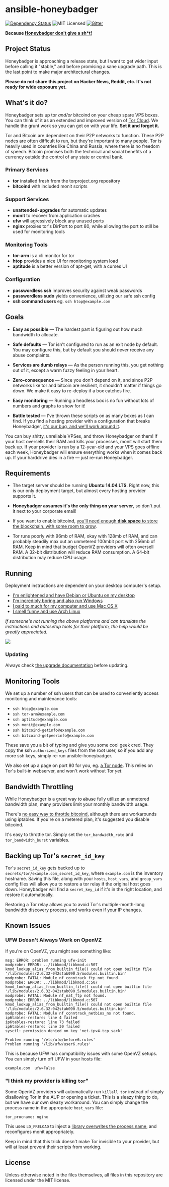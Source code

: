 ansible-honeybadger
===================

[![Dependency Status](http://img.shields.io/gemnasium/PiPeep/ansible-honeybadger.svg?style=flat)](https://gemnasium.com/PiPeep/ansible-honeybadger)
![MIT Licensed](https://img.shields.io/badge/license-MIT-blue.svg?style=flat)
[![Gitter](https://img.shields.io/badge/gitter-join%20chat%20%E2%86%92-brightgreen.svg?style=flat)](https://gitter.im/PiPeep/ansible-honeybadger?utm_source=badge&utm_medium=badge&utm_campaign=pr-badge&utm_content=badge)

**Because [Honeybadger don't give a sh*t!][youtube]**

[youtube]: https://www.youtube.com/watch?v=4r7wHMg5Yjg

Project Status
--------------

Honeybadger is approaching a release state, but I want to get wider input before
calling it "stable," and before promising a sane upgrade path. This is the last
point to make major architectural changes.

**Please do not share this project on Hacker News, Reddit, etc. It's not ready
for wide exposure yet.**

What's it do?
-------------

Honeybadger sets up tor *and/or* bitcoind on your cheap spare VPS boxes. You can
think of it as an extended and improved version of [Tor Cloud]. We handle the
grunt work so you can get on with your life. **Set it and forget it.**

Tor and Bitcoin are dependent on their P2P networks to function. These P2P nodes
are often difficult to run, but they're important to many people. Tor is heavily
used in countries like China and Russia, where there is no freedom of speech.
Bitcoin promises both the technical and social benefits of a currency outside
the control of any state or central bank.

[Tor Cloud]: https://cloud.torproject.org/

### Primary Services

-   **tor** installed fresh from the torproject.org repository
-   **bitcoind** with included monit scripts

### Support Services

-   **unattended-upgrades** for automatic updates
-   **monit** to recover from application crashes
-   **ufw** will agressively block any unused ports
-   **nginx** proxies tor's DirPort to port 80, while allowing the port to still
    be used for monitoring tools

### Monitoring Tools

-   **tor-arm** is a cli monitor for tor
-   **htop** provides a nice UI for monitoring system load
-   **aptitude** is a better version of apt-get, with a curses UI

### Configuration

-   **passwordless ssh** improves security against weak passwords
-   **passwordless sudo** yields convenience, utilizing our safe ssh config
-   **ssh command users** eg. `ssh htop@example.com`

Goals
-----

-   **Easy as possible** &mdash; The hardest part is figuring out how much
    bandwidth to allocate.

-   **Safe defaults** &mdash; Tor isn't configured to run as an exit node by
    default. You may configure this, but by default you should *never* receive
    any abuse complaints.

-   **Services are dumb relays** &mdash; As the person running this, you get
    nothing out of it, except a warm fuzzy feeling in your heart.

-   **Zero-consequence** &mdash; Since you don't depend on it, and since P2P
    networks like tor and bitcoin are resilient, it shouldn't matter if things
    go down. We make it easy to re-deploy if a box catches fire.

-   **Easy monitoring** &mdash; Running a headless box is no fun without lots of
    numbers and graphs to show for it!

-   **Battle tested** &mdash; I've thrown these scripts on as many boxes as I
    can find. If you find a hosting provider with a configuration that breaks
    Honeybadger, [it's our bug, and we'll work around it][issues].

You can buy shitty, unreliable VPSes, and throw Honeybadger on them! If your
host oversells their RAM and kills your processes, monit will start them back
up. If your provider is run by a 12-year-old and your VPS goes offline each
week, Honeybadger will ensure everything works when it comes back up. If your
harddrive dies in a fire &mdash; just re-run Honeybadger.

[issues]: https://github.com/pipeep/ansible-honeybadger/issues

Requirements
------------

-   The target server should be running **Ubuntu 14.04 LTS**. Right now, this is
    our only deployment target, but almost every hosting provider supports it.

-   **Honeybadger assumes it's the only thing on your server**, so don't put it
    next to your corporate email!

-   If you want to enable bitcoind, [you'll need enough **disk space** to store
    the blockchain, with some room to grow][blockchain size].

-   Tor runs poorly with 96mb of RAM, okay with 128mb of RAM, and can probably
    steadily max out an unmetered 100mbit port with 256mb of RAM. Keep in mind
    that budget OpenVZ providers will often oversell RAM. A 32-bit distribution
    will reduce RAM consumption. A 64-bit distribution may reduce CPU usage.

[blockchain size]: https://blockchain.info/charts/blocks-size

Running
-------

Deployment instructions are dependent on your desktop computer's setup.

- [I'm enlightened and have Debian or Ubuntu on my
  desktop](docs/setup_debian.md)
- [I'm incredibly boring and also run Windows](docs/setup_windows.md)
- [I paid to much for my computer and use Mac OS X](docs/setup_osx.md)
- [I smell funny and use Arch Linux](docs/setup_arch.md)

*If someone's not running the above platforms and can translate the instructions
and autosetup tools for their platform, the help would be greatly appreciated.*

![](docs/autosetup.png)

### Updating

Always check [the upgrade documentation](docs/updating.md) before updating.

Monitoring Tools
----------------

We set up a number of ssh users that can be used to conveniently access
monitoring and maintenance tools:

- `ssh htop@example.com`
- `ssh tor-arm@example.com`
- `ssh aptitude@example.com`
- `ssh monit@example.com`
- `ssh bitcoind-getinfo@example.com`
- `ssh bitcoind-getpeerinfo@example.com`

These save you a bit of typing and give you some cool geek cred. They copy the
ssh `authorized_keys` files from the root user, so if you add any more ssh keys,
simply re-run ansible-honeybadger.

We also set up a page on port 80 for you, eg. [a Tor node][hostus]. This relies
on Tor's built-in webserver, and won't work without Tor *yet*.

[hostus]: http://hostus.benjam.info/

Bandwidth Throttling
--------------------

While Honeybadger is a great way to ~~abuse~~ fully utilize an unmetered
bandwidth plan, many providers limit your monthly bandwidth usage.

There's [no easy way to throttle bitcoind][throttle bitcoind], although there
are workarounds using iptables. If you're on a metered plan, it's suggested you
disable bitcoind.

It's easy to throttle tor. Simply set the `tor_bandwidth_rate` and
`tor_bandwidth_burst` variables.

[throttle bitcoind]: https://github.com/bitcoin/bitcoin/issues/273

Backing up Tor's `secret_id_key`
--------------------------------

Tor's `secret_id_key` gets backed up to `secrets/tor/example.com_secret_id_key`,
where `example.com` is the inventory hostname. Saving this file, along with your
`hosts`, `host_vars`, and `group_vars` config files will allow you to restore a
tor relay if the original host goes down. Honeybadger will find a
`secret_key_id` if it's in the right location, and restore it automatically.

Restoring a Tor relay allows you to avoid Tor's multiple-month-long bandwidth
discovery process, and works even if your IP changes.

Known Issues
------------

### UFW Doesn't Always Work on OpenVZ

If you're on OpenVZ, you might see something like:

```
msg: ERROR: problem running ufw-init
modprobe: ERROR: ../libkmod/libkmod.c:507 kmod_lookup_alias_from_builtin_file() could not open builtin file '/lib/modules/2.6.32-042stab090.5/modules.builtin.bin'
modprobe: FATAL: Module nf_conntrack_ftp not found.
modprobe: ERROR: ../libkmod/libkmod.c:507 kmod_lookup_alias_from_builtin_file() could not open builtin file '/lib/modules/2.6.32-042stab090.5/modules.builtin.bin'
modprobe: FATAL: Module nf_nat_ftp not found.
modprobe: ERROR: ../libkmod/libkmod.c:507 kmod_lookup_alias_from_builtin_file() could not open builtin file '/lib/modules/2.6.32-042stab090.5/modules.builtin.bin'
modprobe: FATAL: Module nf_conntrack_netbios_ns not found.
ip6tables-restore: line 4 failed
ip6tables-restore: line 73 failed
ip6tables-restore: line 30 failed
sysctl: permission denied on key 'net.ipv4.tcp_sack'

Problem running '/etc/ufw/before6.rules'
Problem running '/lib/ufw/user6.rules'
```

This is because UFW has compatibility issues with some OpenVZ setups. You can
simply turn off UFW in your hosts file:

```
example.com  ufw=False
```

### "I think my provider is killing `tor`"

Some OpenVZ providers will automatically run `killall tor` instead of simply
disallowing Tor in the AUP or opening a ticket. This is a sleazy thing to do,
but we have our own sleazy workaround. You can simply change the process name in
the appropriate `host_vars` file:

```
tor_procname: nginx
```

This uses `LD_PRELOAD` to inject a [library overwrites the process
name][electrum/procname], and reconfigures monit appropriately.

Keep in mind that this trick doesn't make Tor invisible to your provider, but
will at least prevent their scripts from working.

[electrum/procname]: https://github.com/electrum/procname

License
-------

Unless otherwise noted in the files themselves, all files in this repository are
licensed under the MIT license.
